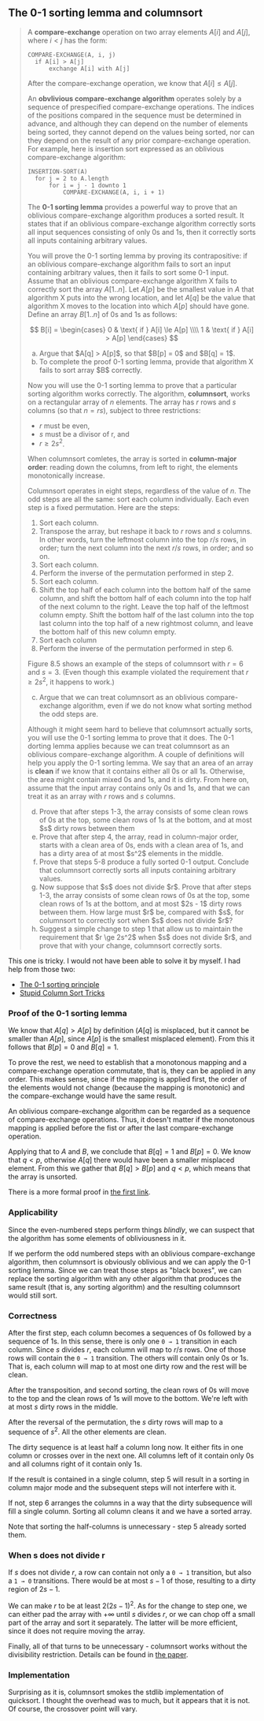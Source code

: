 ## The 0-1 sorting lemma and columnsort

> A **compare-exchange** operation on two array elements $A[i]$ and $A[j]$,
> where $i < j$ has the form:
>
>     COMPARE-EXCHANGE(A, i, j)
>       if A[i] > A[j]
>           exchange A[i] with A[j]
>
> After the compare-exchange operation, we know that $A[i] \le A[j]$.
>
> An **obvlivious compare-exchange algorithm** operates solely by a sequence
> of prespecified compare-exchange operations. The indices of the positions
> compared in the sequence must be determined in advance, and although they
> can depend on the number of elements being sorted, they cannot depend on the
> values being sorted, nor can they depend on the result of any prior
> compare-exchange operation. For example, here is insertion sort expressed as
> an oblivious compare-exchange algorithm:
>
>     INSERTION-SORT(A)
>       for j = 2 to A.length
>           for i = j - 1 downto 1
>               COMPARE-EXCHANGE(A, i, i + 1)
>
> The **0-1 sorting lemma** provides a powerful way to prove that an oblivious
> compare-exchange algorithm produces a sorted result. It states that if an
> oblivious compare-exchange algorithm correctly sorts all input sequences
> consisting of only 0s and 1s, then it correctly sorts all inputs containing
> arbitrary values.
>
> You will prove the 0-1 sorting lemma by proving its contrapositive: if an
> oblivious compare-exchange algorithm fails to sort an input containing
> arbitrary values, then it fails to sort some 0-1 input. Assume that an
> oblivious compare-exchange algorithm X fails to correctly sort the array
> $A[1..n]$. Let $A[p]$ be the smallest value in $A$ that algorithm X puts
> into the wrong location, and let $A[q]$ be the value that algorithm X moves
> to the location into which $A[p]$ should have gone. Define an array
> $B[1..n]$ of 0s and 1s as follows:
>
> $$ B[i] = \begin{cases}
>             0 & \text{ if } A[i] \le A[p] \\\\
>             1 & \text{ if } A[i] > A[p]
>           \end{cases} $$
>
> <ol type="a">
>   <li>Argue that $A[q] > A[p]$, so that $B[p] = 0$ and $B[q] = 1$.
>   <li>To complete the proof 0-1 sorting lemma, provide that algorithm X
>   fails to sort array $B$ correctly.
> </ol>
>
> Now you will use the 0-1 sorting lemma to prove that a particular sorting
> algorithm works correctly. The algorithm, **columnsort**, works on a
> rectangular array of $n$ elements. The array has $r$ rows and $s$ columns
> (so that $n = rs$), subject to three restrictions:
>
> * $r$ must be even,
> * $s$ must be a divisor of r, and
> * $r \ge 2s^2$.
>
> When columnsort comletes, the array is sorted in **column-major order**:
> reading down the columns, from left to right, the elements monotonically
> increase.
>
> Columnsort operates in eight steps, regardless of the value of $n$. The odd
> steps are all the same: sort each column individually. Each even step is a
> fixed permutation. Here are the steps:
>
> 1. Sort each column.
> 2. Transpose the array, but reshape it back to $r$ rows and $s$ columns. In
>    other words, turn the leftmost column into the top $r/s$ rows, in order;
>    turn the next column into the next $r/s$ rows, in order; and so on.
> 3. Sort each column.
> 4. Perform the inverse of the permutation performed in step 2.
> 5. Sort each column.
> 6. Shift the top half of each column into the bottom half of the same
>    column, and shift the bottom half of each column into the top half of the
>    next column to the right. Leave the top half of the leftmost column
>    empty. Shift the bottom half of the last column into the top last column
>    into the top half of a new rightmost column, and leave the bottom half of
>    this new column empty.
> 7. Sort each column
> 8. Perform the inverse of the permutation performed in step 6.
>
> Figure 8.5 shows an example of the steps of columnsort with $r = 6$ and $s =
> 3$. (Even though this example violated the requirement that $r \ge 2s^2$, it
> happens to work.)
>
> <ol type="a" start="3">
>   <li>Argue that we can treat columnsort as an oblivious compare-exchange
>   algorithm, even if we do not know what sorting method the odd steps are.
> </ol>
>
> Although it might seem hard to believe that columnsort actually sorts, you
> will use the 0-1 sorting lemma to prove that it does. The 0-1 dorting lemma
> applies because we can treat columnsort as an oblivious compare-exchange
> algorithm. A couple of definitions will help you apply the 0-1 sorting
> lemma. We say that an area of an array is **clean** if we know that it
> contains either all 0s or all 1s. Otherwise, the area might contain mixed 0s
> and 1s, and it is dirty. From here on, assume that the input array contains
> only 0s and 1s, and that we can treat it as an array with $r$ rows and $s$
> columns.
>
> <ol type="a" start="4">
>   <li>Prove that after steps 1-3, the array consists of some clean rows of
>   0s at the top, some clean rows of 1s at the bottom, and at most $s$ dirty
>   rows between them
>   <li>Prove that after step 4, the array, read in column-major order, starts
>   with a clean area of 0s, ends with a clean area of 1s, and has a dirty
>   area of at most $s^2$ elements in the middle.
>   <li>Prove that steps 5-8 produce a fully sorted 0-1 output. Conclude that
>   columnsort correctly sorts all inputs containing arbitrary values.
>   <li>Now suppose that $s$ does not divide $r$. Prove that after steps 1-3,
>   the array consists of some clean rows of 0s at the top, some clean rows of
>   1s at the bottom, and at most $2s - 1$ dirty rows between them. How large
>   must $r$ be, compared with $s$, for columnsort to correctly sort when $s$
>   does not divide $r$?
>   <li>Suggest a simple change to step 1 that allow us to maintain the
>   requirement that $r \ge 2s^2$ when $s$ does not divide $r$, and prove that
>   with your change, columnsort correctly sorts.
> </ol>

This one is tricky. I would not have been able to solve it by myself. I had
help from those two:

* [The 0-1 sorting principle][0-1-lemma]
* [Stupid Column Sort Tricks][csort-tricks]

### Proof of the 0-1 sorting lemma

We know that $A[q] > A[p]$ by definition ($A[q]$ is misplaced, but it cannot
be smaller than $A[p]$, since $A[p]$ is the smallest misplaced element). From
this it follows that $B[p] = 0$ and $B[q] = 1$.

To prove the rest, we need to establish that a monotonous mapping and a
compare-exchange operation commutate, that is, they can be applied in any
order. This makes sense, since if the mapping is applied first, the order of
the elements would not change (because the mapping is monotonic) and the
compare-exchange would have the same result.

An oblivious compare-exchange algorithm can be regarded as a sequence of
compare-exchange operations. Thus, it doesn't matter if the monotonous mapping
is applied before the fist or after the last compare-exchange operation.

Applying that to $A$ and $B$, we conclude that $B[q] = 1$ and $B[p] = 0$. We
know that $q < p$, otherwise $A[q]$ there would have been a smaller misplaced
element. From this we gather that $B[q] > B[p]$ and $q < p$, which means that
the array is unsorted.

There is a more formal proof in [the first link][0-1-lemma].

### Applicability

Since the even-numbered steps perform things _blindly_, we can suspect that
the algorithm has some elements of obliviousness in it.

If we perform the odd numbered steps with an oblivious compare-exchange
algorithm, then columnsort is obviously oblivious and we can apply the 0-1
sorting lemma. Since we can treat those steps as "black boxes", we can replace
the sorting algorithm with any other algorithm that produces the same result
(that is, any sorting algorithm) and the resulting columnsort would still
sort.

### Correctness

After the first step, each column becomes a sequences of 0s followed by a
sequence of 1s. In this sense, there is only one `0 → 1` transition in each
column. Since $s$ divides $r$, each column will map to $r/s$ rows. One of
those rows will contain the `0 → 1` transition. The others will contain only
0s or 1s. That is, each column will map to at most one dirty row and the rest
will be clean.

After the transposition, and second sorting, the clean rows of 0s will move to
the top and the clean rows of 1s will move to the bottom. We're left with at
most $s$ dirty rows in the middle.

After the reversal of the permutation, the $s$ dirty rows will map to a
sequence of $s^2$. All the other elements are clean.

The dirty sequence is at least half a column long now. It either fits in one
column or crosses over in the next one. All columns left of it contain only 0s
and all columns right of it contain only 1s.

If the result is contained in a single column, step 5 will result in a sorting
in column major mode and the subsequent steps will not interfere with it.

If not, step 6 arranges the columns in a way that the dirty subsequence will
fill a single column. Sorting all column cleans it and we have a sorted array.

Note that sorting the half-columns is unnecessary - step 5 already sorted
them.

### When s does not divide r

If $s$ does not divide $r$, a row can contain not only a `0 → 1` transition,
but also a `1 → 0` transitions. There would be at most $s - 1$ of those,
resulting to a dirty region of $2s - 1$.

We can make $r$ to be at least $2(2s - 1)^2$. As for the change to step one,
we can either pad the array with $+ \infty$ until $s$ divides $r$, or we can
chop off a small part of the array and sort it separately. The latter will be
more efficient, since it does not require moving the array.

Finally, all of that turns to be unnecessary - columnsort works without the
divisibility restriction. Details can be found in [the paper][csort-tricks].

### Implementation

Surprising as it is, columnsort smokes the stdlib implementation of quicksort.
I thought the overhead was to much, but it appears that it is not. Of course,
the crossover point will vary.

[0-1-lemma]: http://www.iti.fh-flensburg.de/lang/algorithmen/sortieren/networks/nulleinsen.htm
[csort-tricks]: http://www.cs.dartmouth.edu/reports/TR2003-444.pdf
